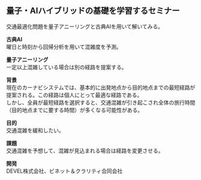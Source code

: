 ## 量子・AIハイブリッドの基礎を学習するセミナー

交通最適化問題を量子アニーリングと古典AIを用いて解いてみる。

**古典AI**\
曜日と時刻から回帰分析を用いて混雑度を予測。

**量子アニーリング**\
一定以上混雑している場合は別の経路を提案する。

**背景**\
現在のカーナビシステムでは、基本的に出発地点から目的地点までの最短経路が提案される。この経路は個人にとって最適な経路である。\
しかし、全員が最短経路を選択すると、交通混雑が引き起こされ全体の旅行時間（目的地点までに要する時間）が多くなる可能性がある。

**目的**\
交通混雑を緩和したい。

**課題**\
交通混雑を予想して、混雑が見込まれる場合は経路を変更させる。

**開発**\
DEVEL株式会社、ビネット＆クラリティ合同会社